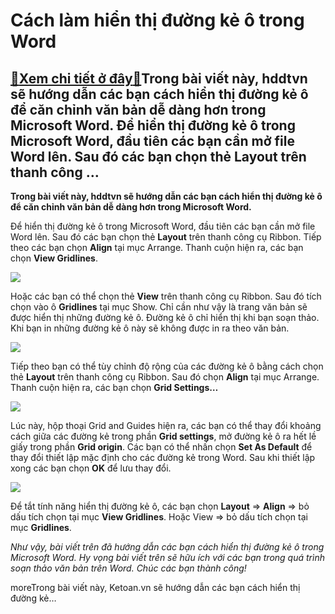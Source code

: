 Cách làm hiển thị đường kẻ ô trong Word
=======================================

[:gift:Xem chi tiết ở đây:gift:](https://hddtvn.com/cach-lam-hien-thi-duong-ke-o-trong-word/)Trong bài viết này, hddtvn sẽ hướng dẫn các bạn cách hiển thị đường kẻ ô để căn chỉnh văn bản dễ dàng hơn trong Microsoft Word. Để hiển thị đường kẻ ô trong Microsoft Word, đầu tiên các bạn cần mở file Word lên. Sau đó các bạn chọn thẻ Layout trên thanh công …
--------------------------------------------------------------------------------------------------------------------------------------------------------------------------------------------------------------------------------------------------------------------

**Trong bài viết này, hddtvn sẽ hướng dẫn các bạn cách hiển thị đường kẻ ô để căn chỉnh văn bản dễ dàng hơn trong Microsoft Word.**


Để hiển thị đường kẻ ô trong Microsoft Word, đầu tiên các bạn cần mở file Word lên. Sau đó các bạn chọn thẻ **Layout** trên thanh công cụ Ribbon. Tiếp theo các bạn chọn **Align** tại mục Arrange. Thanh cuộn hiện ra, các bạn chọn **View Gridlines**.


![](https://hddtvn.com/wp-content/uploads/2021/01/XzmVUIb.png)


Hoặc các bạn có thể chọn thẻ **View** trên thanh công cụ Ribbon. Sau đó tích chọn vào ô **Gridlines** tại mục Show. Chỉ cần như vậy là trang văn bản sẽ được hiển thị những đường kẻ ô. Đường kẻ ô chỉ hiển thị khi bạn soạn thảo. Khi bạn in những đường kẻ ô này sẽ không được in ra theo văn bản.


![](https://hddtvn.com/wp-content/uploads/2021/01/f13Ro4M.png)


Tiếp theo bạn có thể tùy chỉnh độ rộng của các đường kẻ ô bằng cách chọn thẻ **Layout** trên thanh công cụ Ribbon. Sau đó chọn **Align** tại mục Arrange. Thanh cuộn hiện ra, các bạn chọn **Grid Settings…**


![](https://hddtvn.com/wp-content/uploads/2021/01/Hm2yTsJ.png)


Lúc này, hộp thoại Grid and Guides hiện ra, các bạn có thể thay đổi khoảng cách giữa các đường kẻ trong phần **Grid settings**, mở đường kẻ ô ra hết lề giấy trong phần **Grid origin**. Các bạn có thể nhấn chọn **Set As Default** để thay đổi thiết lập mặc định cho các đường kẻ trong Word. Sau khi thiết lập xong các bạn chọn **OK** để lưu thay đổi.


![](https://hddtvn.com/wp-content/uploads/2021/01/dytJeDf.png)


Để tắt tính năng hiển thị đường kẻ ô, các bạn chọn **Layout** => **Align** => bỏ dấu tích chọn tại mục **View Gridlines**. Hoặc View => bỏ dấu tích chọn tại mục **Gridlines**.


*Như vậy, bài viết trên đã hướng dẫn các bạn cách hiển thị đường kẻ ô trong Microsoft Word. Hy vọng bài viết trên sẽ hữu ích với các bạn trong quá trình soạn thảo văn bản trên Word. Chúc các bạn thành công!*


moreTrong bài viết này, Ketoan.vn sẽ hướng dẫn các bạn cách hiển thị đường kẻ…

